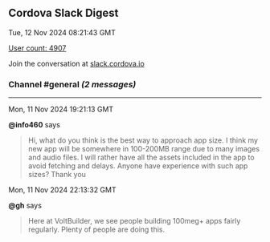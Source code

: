 ## Cordova Slack Digest
Tue, 12 Nov 2024 08:21:43 GMT

[User count: 4907](https://cordova.slack.com/)


Join the conversation at [slack.cordova.io](http://slack.cordova.io/)

### __Channel #general__ _(2 messages)_
---

Mon, 11 Nov 2024 19:21:13 GMT

__@info460__ says 
> Hi, what do you think is the best way to approach app size.
> I think my new app will be somewhere in 100-200MB range due to many images and audio files.
> I will rather have all the assets included in the app to avoid fetching and delays.
> Anyone have experience with such app sizes? Thank you
> 

Mon, 11 Nov 2024 22:13:32 GMT

__@gh__ says 
> Here at VoltBuilder, we see people building 100meg+ apps fairly regularly. Plenty of people are doing this.
> 
